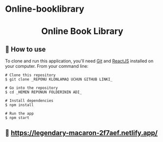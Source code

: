 # Online-booklibrary
<h1 align="center"> Online Book Library </h1>

## :book: How to use

To clone and run this application, you'll need [Git](https://git-scm.com/downloads) and [ReactJS](https://reactjs.org/docs/getting-started.html) installed on your computer. From your command line:

```
# Clone this repository
$ git clone _REPONU KLONLAMAQ UCHUN GITHUB LINKI_

# Go into the repository
$ cd _HEMEN REPONUN FOLDERININ ADI_

# Install dependencies
$ npm install

# Run the app
$ npm start
```

## :link: https://legendary-macaron-2f7aef.netlify.app/
